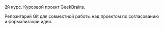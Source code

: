 2й курс. Курсовой проект GeekBrains.

Репозитарий Git для совместной работы над проектом по согласованию и формализации идей. 
